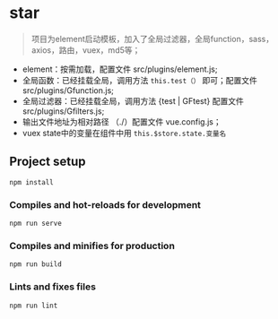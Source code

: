 # star

> 项目为element启动模板，加入了全局过滤器，全局function，sass，axios，路由，vuex，md5等；

 * element：按需加载，配置文件 src/plugins/element.js;
 * 全局函数：已经挂载全局，调用方法 `this.test（）`  即可；配置文件 src/plugins/Gfunction.js;
 * 全局过滤器：已经挂载全局，调用方法 {test | GFtest}  配置文件 src/plugins/Gfilters.js;
 * 输出文件地址为相对路径 （./）配置文件 vue.config.js；
 * vuex state中的变量在组件中用 `this.$store.state.变量名 `

## Project setup
```
npm install
```

### Compiles and hot-reloads for development
```
npm run serve
```

### Compiles and minifies for production
```
npm run build
```

### Lints and fixes files
```
npm run lint
```
